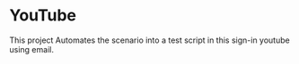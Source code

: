# YouTube
This project Automates the scenario into a test script in this sign-in youtube using email.
